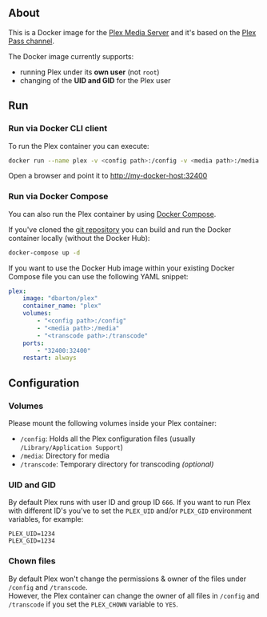 ## About

This is a Docker image for the [Plex Media Server](http://plex.tv/) and it's based on the [Plex Pass channel](https://www.plex.tv/downloads/).

The Docker image currently supports:

* running Plex under its __own user__ (not `root`)
* changing of the __UID and GID__ for the Plex user

## Run

### Run via Docker CLI client

To run the Plex container you can execute:

```bash
docker run --name plex -v <config path>:/config -v <media path>:/media -p 32400:32400 dbarton/plex
```

Open a browser and point it to [http://my-docker-host:32400](http://my-docker-host:32400)

### Run via Docker Compose

You can also run the Plex container by using [Docker Compose](https://www.docker.com/docker-compose).

If you've cloned the [git repository](https://github.com/domibarton/docker-plex) you can build and run the Docker container locally (without the Docker Hub):

```bash
docker-compose up -d
```

If you want to use the Docker Hub image within your existing Docker Compose file you can use the following YAML snippet:

```yaml
plex:
    image: "dbarton/plex"
    container_name: "plex"
    volumes:
        - "<config path>:/config"
        - "<media path>:/media"
        - "<transcode path>:/transcode"
    ports:
        - "32400:32400"
    restart: always
```

## Configuration

### Volumes

Please mount the following volumes inside your Plex container:

* `/config`: Holds all the Plex configuration files (usually `/Library/Application Support`)
* `/media`: Directory for media
* `/transcode`: Temporary directory for transcoding _(optional)_

### UID and GID

By default Plex runs with user ID and group ID `666`.
If you want to run Plex with different ID's you've to set the `PLEX_UID` and/or `PLEX_GID` environment variables, for example:

```
PLEX_UID=1234
PLEX_GID=1234
```

### Chown files

By default Plex won't change the permissions & owner of the files under `/config` and `/transcode`.  
However, the Plex container can change the owner of all files in `/config` and `/transcode` if you set the `PLEX_CHOWN` variable to `YES`.
